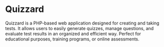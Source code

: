 # Quizzard
Quizzard is a PHP-based web application designed for creating and taking tests. It allows users to easily generate quizzes, manage questions, and evaluate test results in an organized and efficient way. Perfect for educational purposes, training programs, or online assessments.
